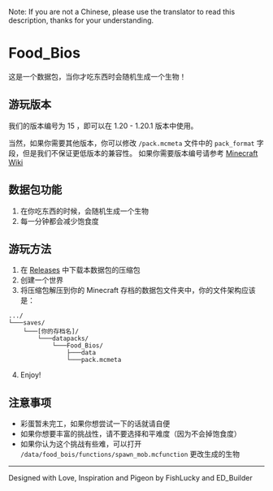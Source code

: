 Note: If you are not a Chinese, please use the translator to read this description, thanks for your understanding.

# Food_Bios
这是一个数据包，当你才吃东西时会随机生成一个生物！
## 游玩版本
我们的版本编号为 15 ，即可以在 1.20 - 1.20.1 版本中使用。

当然，如果你需要其他版本，你可以修改 `/pack.mcmeta` 文件中的 `pack_format` 字段，但是我们不保证更低版本的兼容性。 
如果你需要版本编号请参考 [Minecraft Wiki](https://zh.minecraft.wiki/w/资源包/版本?variant=zh-cn)
## 数据包功能
1. 在你吃东西的时候，会随机生成一个生物
2. 每一分钟都会减少饱食度
## 游玩方法
1. 在 [Releases](https://github.com/FishLucky/Food_Bios/releases/latest) 中下载本数据包的压缩包
2. 创建一个世界
3. 将压缩包解压到你的 Minecraft 存档的数据包文件夹中，你的文件架构应该是：  
```
.../
└───saves/
    └───[你的存档名]/
        └───datapacks/
            └───Food_Bios/
                ├───data
                └───pack.mcmeta
```
4. Enjoy!
## 注意事项
- 彩蛋暂未完工，如果你想尝试一下的话就请自便
- 如果你想要丰富的挑战性，请不要选择和平难度（因为不会掉饱食度）
- 如果你认为这个挑战有些难，可以打开 `/data/food_bois/functions/spawn_mob.mcfunction` 更改生成的生物

---
Designed with Love, Inspiration and Pigeon by FishLucky and ED_Builder
<!--
彩蛋：其实因为这份数据包锦鲤非常急，导致 ED_Builder 更急
所以如果出了什么问题请及时提出 Issues 或联系 ED_Builder
-->